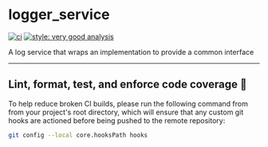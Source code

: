 
# logger_service

[![ci](https://github.com/xni06/logger_service/actions/workflows/main.yaml/badge.svg)](https://github.com/foresightmobile/logger_service/actions/workflows/main.yaml)
[![style: very good analysis][very_good_analysis_badge]][very_good_analysis_link]

A log service that wraps an implementation to provide a common interface

---

## Lint, format, test, and enforce code coverage 🧪

To help reduce broken CI builds, please run the following command from from your project's root directory, which will ensure that any custom git hooks are actioned before being pushed to the remote repository:

```sh
git config --local core.hooksPath hooks
```

[very_good_analysis_badge]: https://img.shields.io/badge/style-very_good_analysis-B22C89.svg
[very_good_analysis_link]: https://pub.dev/packages/very_good_analysis
